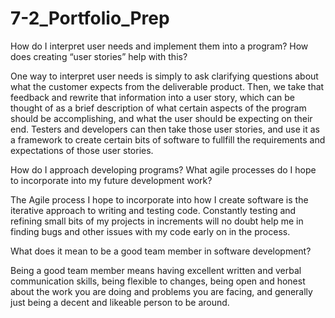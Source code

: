 # 7-2_Portfolio_Prep

How do I interpret user needs and implement them into a program? How does creating “user stories” help with this?

One way to interpret user needs is simply to ask clarifying questions about what the customer expects from the deliverable
product. Then, we take that feedback and rewrite that information into a user story, which can be thought of as a brief description
of what certain aspects of the program should be accomplishing, and what the user should be expecting on their end. Testers and developers can then take those user stories, and use it as a framework to create certain bits of software to fullfill the requirements and expectations of those user stories. 

How do I approach developing programs? What agile processes do I hope to incorporate into my future development work?

The Agile process I hope to incorporate into how I create software is the iterative approach to writing and testing code. Constantly testing and refining small bits of my projects in increments will no doubt help me in finding bugs and other issues with my code early on in the process. 

What does it mean to be a good team member in software development?

Being a good team member means having excellent written and verbal communication skills, being flexible to changes, being open and honest about the work you are doing and problems you are facing, and generally just being a decent and likeable person to be around. 
